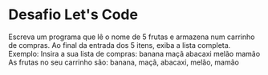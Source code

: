 # Desafio Let's Code

Escreva um programa que lê o nome de 5 frutas e armazena num carrinho de compras. Ao final
da entrada dos 5 itens, exiba a lista completa. Exemplo:
Insira a sua lista de compras:
banana
maçã
abacaxi
melão
mamão
As frutas no seu carrinho são:
banana, maçã, abacaxi, melão, mamão

